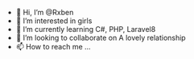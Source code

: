 - 👋 Hi, I’m @Rxben
- 👀 I’m interested in girls
- 🌱 I’m currently learning C#, PHP, Laravel8
- 💞️ I’m looking to collaborate on A lovely relationship
- 📫 How to reach me 
...
<!---
Rxben/Rxben is a ✨ special ✨ repository because its `README.md` (this file) appears on your GitHub profile.
You can click the Preview link to take a look at your changes.
--->
